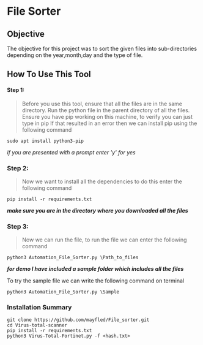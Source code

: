 # File Sorter

## Objective

The objective for this project was to sort the given files into sub-directories depending on the year,month,day and the type of file.

## How To Use This Tool

#### Step 1:
>Before you use this tool, ensure that all the files are in the same directory.
Run the python file in the parent directory of all the files.
Ensure you have pip working on this machine, to verify you can just type in pip
If that resulted in an error then we can install pip using the following command

```sudo apt install python3-pip```

*if you are presented with a prompt enter 'y' for yes*

### Step 2:
>Now we want to install all the dependencies to do this enter the following command

```pip install -r requirements.txt```

***make sure you are in the directory where you downloaded all the files***

### Step 3:
>Now we can run the file, to run the file we can enter the following command

```python3 Automation_File_Sorter.py \Path_to_files```

***for demo I have included a sample folder which includes all the files***

To try the sample file we can write the following command on terminal

```python3 Automation_File_Sorter.py \Sample```

### Installation Summary

```
git clone https://github.com/mayfled/File_sorter.git
cd Virus-total-scanner
pip install -r requirements.txt
python3 Virus-Total-Fortinet.py -f <hash.txt>
```
